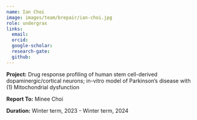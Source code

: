 ```yaml
---
name: Ian Choi
image: images/team/brepair/ian-choi.jpg
role: undergrax
links:
  email:
  orcid:
  google-scholar:
  research-gate:
  github:
---
```


<strong>Project:</strong> Drug response profiling of human stem cell-derived dopaminergic/cortical neurons; in-vitro model of Parkinson’s disease with (1) Mitochondrial dysfunction <br>

<strong>Report To:</strong> Minee Choi <br>

<strong>Duration:</strong> Winter term, 2023 - Winter term, 2024
